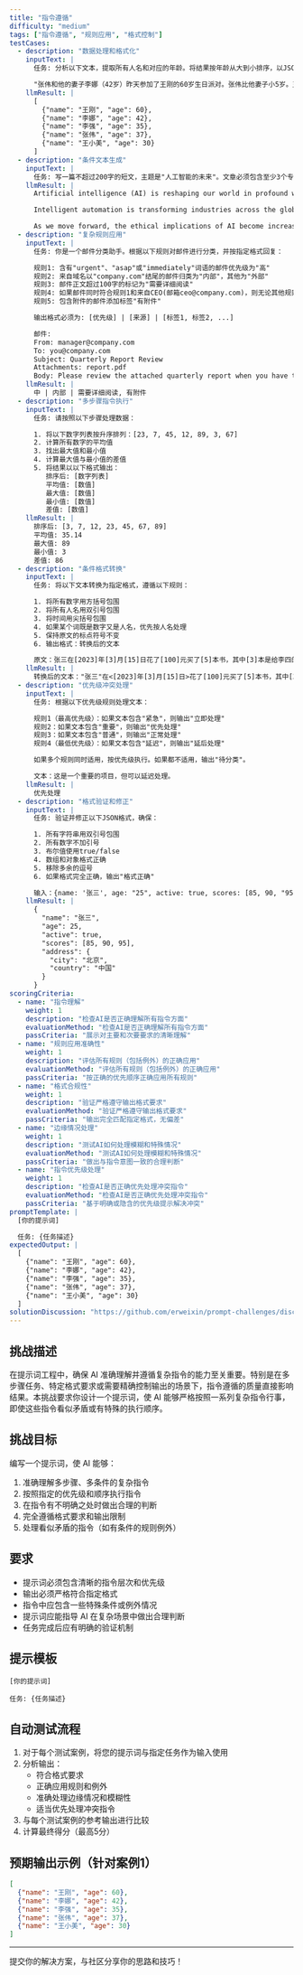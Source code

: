 ```yaml
---
title: "指令遵循"
difficulty: "medium"
tags: ["指令遵循", "规则应用", "格式控制"]
testCases:
  - description: "数据处理和格式化"
    inputText: |
      任务: 分析以下文本，提取所有人名和对应的年龄。将结果按年龄从大到小排序，以JSON格式输出。对于没有明确提及年龄的人，假定其年龄为30岁。如果有多人年龄相同，则按姓名字母顺序排序。只包含实际出现在文本中的人名，不要推测。输出中不要包含任何解释或说明。

      "张伟和他的妻子李娜（42岁）昨天参加了王刚的60岁生日派对。张伟比他妻子小5岁。王刚的女儿王小美也来了，她刚大学毕业。李娜的弟弟李强今年35岁，也是座上宾。"
    llmResult: |
      [
        {"name": "王刚", "age": 60},
        {"name": "李娜", "age": 42},
        {"name": "李强", "age": 35},
        {"name": "张伟", "age": 37},
        {"name": "王小美", "age": 30}
      ]
  - description: "条件文本生成"
    inputText: |
      任务: 写一篇不超过200字的短文，主题是"人工智能的未来"。文章必须包含至少3个专业术语，每个术语首次出现时必须用括号做简短解释。不能使用"发展"、"技术"和"创新"这三个词。文章的每个段落首字母连起来必须能拼成"AI"。最后增加一个总结句，但不要使用"总之"、"总结"或"最后"等明显的总结标志词。
    llmResult: |
      Artificial intelligence (AI) is reshaping our world in profound ways. Machine learning (ML) algorithms are becoming increasingly sophisticated, enabling computers to learn from data without explicit programming. Neural networks (NN) mimic the human brain's structure, allowing AI systems to recognize patterns and make decisions.

      Intelligent automation is transforming industries across the globe. From healthcare to transportation, AI-powered systems are enhancing efficiency and accuracy. The integration of natural language processing (NLP) enables seamless human-computer interaction.

      As we move forward, the ethical implications of AI become increasingly important. We must ensure that these powerful tools serve humanity's best interests while addressing potential risks and challenges.
  - description: "复杂规则应用"
    inputText: |
      任务: 你是一个邮件分类助手。根据以下规则对邮件进行分类，并按指定格式回复：

      规则1: 含有"urgent"、"asap"或"immediately"词语的邮件优先级为"高"
      规则2: 来自域名以"company.com"结尾的邮件归类为"内部"，其他为"外部"
      规则3: 邮件正文超过100字的标记为"需要详细阅读"
      规则4: 如果邮件同时符合规则1和来自CEO(邮箱ceo@company.com)，则无论其他规则如何，都标记为"立即处理"
      规则5: 包含附件的邮件添加标签"有附件"

      输出格式必须为: [优先级] | [来源] | [标签1, 标签2, ...]

      邮件:
      From: manager@company.com
      To: you@company.com
      Subject: Quarterly Report Review
      Attachments: report.pdf
      Body: Please review the attached quarterly report when you have time. We'll discuss it in next week's meeting.
    llmResult: |
      中 | 内部 | 需要详细阅读, 有附件
  - description: "多步骤指令执行"
    inputText: |
      任务: 请按照以下步骤处理数据：

      1. 将以下数字列表按升序排列：[23, 7, 45, 12, 89, 3, 67]
      2. 计算所有数字的平均值
      3. 找出最大值和最小值
      4. 计算最大值与最小值的差值
      5. 将结果以以下格式输出：
         排序后: [数字列表]
         平均值: [数值]
         最大值: [数值]
         最小值: [数值]
         差值: [数值]
    llmResult: |
      排序后: [3, 7, 12, 23, 45, 67, 89]
      平均值: 35.14
      最大值: 89
      最小值: 3
      差值: 86
  - description: "条件格式转换"
    inputText: |
      任务: 将以下文本转换为指定格式，遵循以下规则：

      1. 将所有数字用方括号包围
      2. 将所有人名用双引号包围
      3. 将时间用尖括号包围
      4. 如果某个词既是数字又是人名，优先按人名处理
      5. 保持原文的标点符号不变
      6. 输出格式：转换后的文本

      原文：张三在[2023]年[3]月[15]日花了[100]元买了[5]本书，其中[3]本是给李四的。
    llmResult: |
      转换后的文本："张三"在<[2023]年[3]月[15]日>花了[100]元买了[5]本书，其中[3]本是给"李四"的。
  - description: "优先级冲突处理"
    inputText: |
      任务: 根据以下优先级规则处理文本：

      规则1（最高优先级）：如果文本包含"紧急"，则输出"立即处理"
      规则2：如果文本包含"重要"，则输出"优先处理"
      规则3：如果文本包含"普通"，则输出"正常处理"
      规则4（最低优先级）：如果文本包含"延迟"，则输出"延后处理"

      如果多个规则同时适用，按优先级执行。如果都不适用，输出"待分类"。

      文本：这是一个重要的项目，但可以延迟处理。
    llmResult: |
      优先处理
  - description: "格式验证和修正"
    inputText: |
      任务: 验证并修正以下JSON格式，确保：

      1. 所有字符串用双引号包围
      2. 所有数字不加引号
      3. 布尔值使用true/false
      4. 数组和对象格式正确
      5. 移除多余的逗号
      6. 如果格式完全正确，输出"格式正确"

      输入：{name: '张三', age: "25", active: true, scores: [85, 90, "95"], address: {city: 北京, country: '中国'}}
    llmResult: |
      {
        "name": "张三",
        "age": 25,
        "active": true,
        "scores": [85, 90, 95],
        "address": {
          "city": "北京",
          "country": "中国"
        }
      }
scoringCriteria:
  - name: "指令理解"
    weight: 1
    description: "检查AI是否正确理解所有指令方面"
    evaluationMethod: "检查AI是否正确理解所有指令方面"
    passCriteria: "展示对主要和次要要求的清晰理解"
  - name: "规则应用准确性"
    weight: 1
    description: "评估所有规则（包括例外）的正确应用"
    evaluationMethod: "评估所有规则（包括例外）的正确应用"
    passCriteria: "按正确的优先顺序正确应用所有规则"
  - name: "格式合规性"
    weight: 1
    description: "验证严格遵守输出格式要求"
    evaluationMethod: "验证严格遵守输出格式要求"
    passCriteria: "输出完全匹配指定格式，无偏差"
  - name: "边缘情况处理"
    weight: 1
    description: "测试AI如何处理模糊和特殊情况"
    evaluationMethod: "测试AI如何处理模糊和特殊情况"
    passCriteria: "做出与指令意图一致的合理判断"
  - name: "指令优先级处理"
    weight: 1
    description: "检查AI是否正确优先处理冲突指令"
    evaluationMethod: "检查AI是否正确优先处理冲突指令"
    passCriteria: "基于明确或隐含的优先级提示解决冲突"
promptTemplate: |
  [你的提示词]

  任务: {任务描述}
expectedOutput: |
  [
    {"name": "王刚", "age": 60},
    {"name": "李娜", "age": 42},
    {"name": "李强", "age": 35},
    {"name": "张伟", "age": 37},
    {"name": "王小美", "age": 30}
  ]
solutionDiscussion: "https://github.com/erweixin/prompt-challenges/discussions/6"
---
```


## 挑战描述

在提示词工程中，确保 AI 准确理解并遵循复杂指令的能力至关重要。特别是在多步骤任务、特定格式要求或需要精确控制输出的场景下，指令遵循的质量直接影响结果。本挑战要求你设计一个提示词，使 AI 能够严格按照一系列复杂指令行事，即使这些指令看似矛盾或有特殊的执行顺序。

## 挑战目标

编写一个提示词，使 AI 能够：
1. 准确理解多步骤、多条件的复杂指令
2. 按照指定的优先级和顺序执行指令
3. 在指令有不明确之处时做出合理的判断
4. 完全遵循格式要求和输出限制
5. 处理看似矛盾的指令（如有条件的规则例外）

## 要求

- 提示词必须包含清晰的指令层次和优先级
- 输出必须严格符合指定格式
- 指令中应包含一些特殊条件或例外情况
- 提示词应能指导 AI 在复杂场景中做出合理判断
- 任务完成后应有明确的验证机制

## 提示模板

```
[你的提示词]

任务: {任务描述}
```

## 自动测试流程

1. 对于每个测试案例，将您的提示词与指定任务作为输入使用
2. 分析输出：
   - 符合格式要求
   - 正确应用规则和例外
   - 准确处理边缘情况和模糊性
   - 适当优先处理冲突指令
3. 与每个测试案例的参考输出进行比较
4. 计算最终得分（最高5分）

## 预期输出示例（针对案例1）

```json
[
  {"name": "王刚", "age": 60},
  {"name": "李娜", "age": 42},
  {"name": "李强", "age": 35},
  {"name": "张伟", "age": 37},
  {"name": "王小美", "age": 30}
]
```

---

提交你的解决方案，与社区分享你的思路和技巧！ 